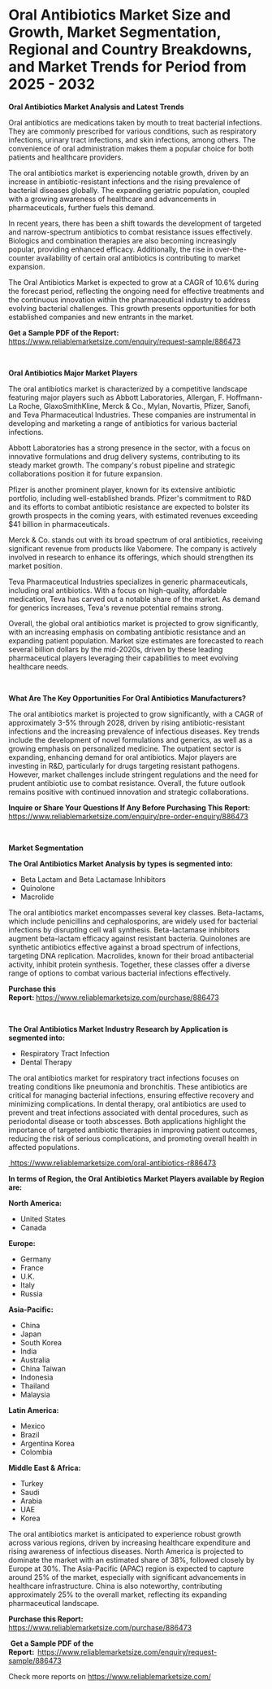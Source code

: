 <p><h1>Oral Antibiotics Market Size and Growth, Market Segmentation, Regional and Country Breakdowns, and Market Trends for Period from 2025 -  2032</h1></p><p><strong>Oral Antibiotics Market Analysis and Latest Trends</strong></p>
<p><p>Oral antibiotics are medications taken by mouth to treat bacterial infections. They are commonly prescribed for various conditions, such as respiratory infections, urinary tract infections, and skin infections, among others. The convenience of oral administration makes them a popular choice for both patients and healthcare providers.</p><p>The oral antibiotics market is experiencing notable growth, driven by an increase in antibiotic-resistant infections and the rising prevalence of bacterial diseases globally. The expanding geriatric population, coupled with a growing awareness of healthcare and advancements in pharmaceuticals, further fuels this demand. </p><p>In recent years, there has been a shift towards the development of targeted and narrow-spectrum antibiotics to combat resistance issues effectively. Biologics and combination therapies are also becoming increasingly popular, providing enhanced efficacy. Additionally, the rise in over-the-counter availability of certain oral antibiotics is contributing to market expansion. </p><p>The Oral Antibiotics Market is expected to grow at a CAGR of 10.6% during the forecast period, reflecting the ongoing need for effective treatments and the continuous innovation within the pharmaceutical industry to address evolving bacterial challenges. This growth presents opportunities for both established companies and new entrants in the market.</p></p>
<p><strong>Get a Sample PDF of the Report:&nbsp;</strong> <a href="https://www.reliablemarketsize.com/enquiry/request-sample/886473?utm_campaign=3073&utm_medium=2&utm_source=Github&utm_content=ia&utm_term=08032025&utm_id=oral-antibiotics">https://www.reliablemarketsize.com/enquiry/request-sample/886473</a></p>
<p>&nbsp;</p>
<p><strong>Oral Antibiotics Major Market Players</strong></p>
<p><p>The oral antibiotics market is characterized by a competitive landscape featuring major players such as Abbott Laboratories, Allergan, F. Hoffmann-La Roche, GlaxoSmithKline, Merck & Co., Mylan, Novartis, Pfizer, Sanofi, and Teva Pharmaceutical Industries. These companies are instrumental in developing and marketing a range of antibiotics for various bacterial infections.</p><p>Abbott Laboratories has a strong presence in the sector, with a focus on innovative formulations and drug delivery systems, contributing to its steady market growth. The company's robust pipeline and strategic collaborations position it for future expansion.</p><p>Pfizer is another prominent player, known for its extensive antibiotic portfolio, including well-established brands. Pfizer's commitment to R&D and its efforts to combat antibiotic resistance are expected to bolster its growth prospects in the coming years, with estimated revenues exceeding $41 billion in pharmaceuticals.</p><p>Merck & Co. stands out with its broad spectrum of oral antibiotics, receiving significant revenue from products like Vabomere. The company is actively involved in research to enhance its offerings, which should strengthen its market position.</p><p>Teva Pharmaceutical Industries specializes in generic pharmaceuticals, including oral antibiotics. With a focus on high-quality, affordable medication, Teva has carved out a notable share of the market. As demand for generics increases, Teva's revenue potential remains strong.</p><p>Overall, the global oral antibiotics market is projected to grow significantly, with an increasing emphasis on combating antibiotic resistance and an expanding patient population. Market size estimates are forecasted to reach several billion dollars by the mid-2020s, driven by these leading pharmaceutical players leveraging their capabilities to meet evolving healthcare needs.</p></p>
<p>&nbsp;</p>
<p><strong>What Are The Key Opportunities For Oral Antibiotics Manufacturers?</strong></p>
<p><p>The oral antibiotics market is projected to grow significantly, with a CAGR of approximately 3-5% through 2028, driven by rising antibiotic-resistant infections and the increasing prevalence of infectious diseases. Key trends include the development of novel formulations and generics, as well as a growing emphasis on personalized medicine. The outpatient sector is expanding, enhancing demand for oral antibiotics. Major players are investing in R&D, particularly for drugs targeting resistant pathogens. However, market challenges include stringent regulations and the need for prudent antibiotic use to combat resistance. Overall, the future outlook remains positive with continued innovation and strategic collaborations.</p></p>
<p><strong>Inquire or Share Your Questions If Any Before Purchasing This Report:</strong> <a href="https://www.reliablemarketsize.com/enquiry/pre-order-enquiry/886473?utm_campaign=3073&utm_medium=2&utm_source=Github&utm_content=ia&utm_term=08032025&utm_id=oral-antibiotics">https://www.reliablemarketsize.com/enquiry/pre-order-enquiry/886473</a></p>
<p>&nbsp;</p>
<p><strong>Market Segmentation</strong></p>
<p><strong>The Oral Antibiotics Market Analysis by types is segmented into:</strong></p>
<p><ul><li>Beta Lactam and Beta Lactamase Inhibitors</li><li>Quinolone</li><li>Macrolide</li></ul></p>
<p><p>The oral antibiotics market encompasses several key classes. Beta-lactams, which include penicillins and cephalosporins, are widely used for bacterial infections by disrupting cell wall synthesis. Beta-lactamase inhibitors augment beta-lactam efficacy against resistant bacteria. Quinolones are synthetic antibiotics effective against a broad spectrum of infections, targeting DNA replication. Macrolides, known for their broad antibacterial activity, inhibit protein synthesis. Together, these classes offer a diverse range of options to combat various bacterial infections effectively.</p></p>
<p><strong>Purchase this Report:&nbsp;</strong><a href="https://www.reliablemarketsize.com/purchase/886473?utm_campaign=3073&utm_medium=2&utm_source=Github&utm_content=ia&utm_term=08032025&utm_id=oral-antibiotics">https://www.reliablemarketsize.com/purchase/886473</a></p>
<p>&nbsp;</p>
<p><strong>The Oral Antibiotics Market Industry Research by Application is segmented into:</strong></p>
<p><ul><li>Respiratory Tract Infection</li><li>Dental Therapy</li></ul></p>
<p><p>The oral antibiotics market for respiratory tract infections focuses on treating conditions like pneumonia and bronchitis. These antibiotics are critical for managing bacterial infections, ensuring effective recovery and minimizing complications. In dental therapy, oral antibiotics are used to prevent and treat infections associated with dental procedures, such as periodontal disease or tooth abscesses. Both applications highlight the importance of targeted antibiotic therapies in improving patient outcomes, reducing the risk of serious complications, and promoting overall health in affected populations.</p></p>
<p><a href="https://www.reliablemarketsize.com/oral-antibiotics-r886473?utm_campaign=3073&utm_medium=2&utm_source=Github&utm_content=ia&utm_term=08032025&utm_id=oral-antibiotics">&nbsp;https://www.reliablemarketsize.com/oral-antibiotics-r886473</a></p>
<p><strong>In terms of Region, the Oral Antibiotics Market Players available by Region are:</strong></p>
<p>
    <p> <strong> North America: </strong>
        <ul>
            <li>United States</li>
            <li>Canada</li>
        </ul>
        </p> 
    <p> <strong> Europe: </strong>
        <ul>
            <li>Germany</li>
            <li>France</li>
            <li>U.K.</li>
            <li>Italy</li>
            <li>Russia</li>
        </ul>
        </p> 
    <p> <strong> Asia-Pacific: </strong>
        <ul>
            <li>China</li>
            <li>Japan</li>
            <li>South Korea</li>
            <li>India</li>
            <li>Australia</li>
            <li>China Taiwan</li>
            <li>Indonesia</li>
            <li>Thailand</li>
            <li>Malaysia</li>
        </ul>
        </p> 
    <p> <strong> Latin America: </strong>
        <ul>
            <li>Mexico</li>
            <li>Brazil</li>
            <li>Argentina Korea</li>
            <li>Colombia</li>
        </ul>
        </p> 
    <p> <strong> Middle East & Africa: </strong>
        <ul>
            <li>Turkey</li>
            <li>Saudi</li>
            <li>Arabia</li>
            <li>UAE</li>
            <li>Korea</li>
        </ul>
    </p>
    </p>
<p><p>The oral antibiotics market is anticipated to experience robust growth across various regions, driven by increasing healthcare expenditure and rising awareness of infectious diseases. North America is projected to dominate the market with an estimated share of 38%, followed closely by Europe at 30%. The Asia-Pacific (APAC) region is expected to capture around 25% of the market, especially with significant advancements in healthcare infrastructure. China is also noteworthy, contributing approximately 25% to the overall market, reflecting its expanding pharmaceutical landscape.</p></p>
<p><strong>Purchase this Report: </strong><a href="https://www.reliablemarketsize.com/purchase/886473?utm_campaign=3073&utm_medium=2&utm_source=Github&utm_content=ia&utm_term=08032025&utm_id=oral-antibiotics">https://www.reliablemarketsize.com/purchase/886473</a></p>
<p>&nbsp;<strong>Get a Sample PDF of the Report:&nbsp;&nbsp;</strong><a href="https://www.reliablemarketsize.com/enquiry/request-sample/886473?utm_campaign=3073&utm_medium=2&utm_source=Github&utm_content=ia&utm_term=08032025&utm_id=oral-antibiotics">https://www.reliablemarketsize.com/enquiry/request-sample/886473</a></p>
<p><strong></strong></p>
<p>Check more reports on <a href="https://www.reliablemarketsize.com/?utm_campaign=3073&utm_medium=2&utm_source=Github&utm_content=ia&utm_term=08032025&utm_id=oral-antibiotics">https://www.reliablemarketsize.com/</a></p>